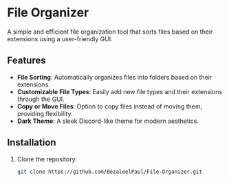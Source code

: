 # File Organizer

A simple and efficient file organization tool that sorts files based on their extensions using a user-friendly GUI.

## Features

- **File Sorting**: Automatically organizes files into folders based on their extensions.
- **Customizable File Types**: Easily add new file types and their extensions through the GUI.
- **Copy or Move Files**: Option to copy files instead of moving them, providing flexibility.
- **Dark Theme**: A sleek Discord-like theme for modern aesthetics.

## Installation

1. Clone the repository:
   ```bash
   git clone https://github.com/BezaleelPaul/File-Organizer.git
